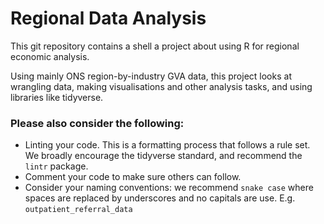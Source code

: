 # Regional Data Analysis

This git repository contains a shell a project about using R for regional economic analysis.

Using mainly ONS region-by-industry GVA data, this project looks at wrangling data, making 
visualisations and other analysis tasks, and using libraries like tidyverse.


### Please also consider the following:
* Linting your code.  This is a formatting process that follows a rule set.  We broadly encourage the tidyverse standard, and recommend the `lintr` package.
* Comment your code to make sure others can follow.
* Consider your naming conventions: we recommend `snake case` where spaces are replaced by underscores and no capitals are use. E.g. `outpatient_referral_data`
